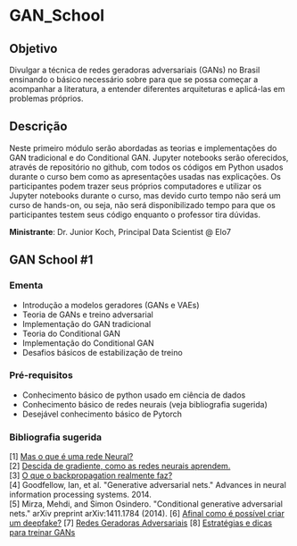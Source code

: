 # GAN_School

## Objetivo  
Divulgar a técnica de redes geradoras adversariais (GANs) no Brasil ensinando o básico necessário sobre para que se possa começar a acompanhar a literatura, a entender diferentes arquiteturas e aplicá-las em problemas próprios.

## Descrição  
Neste primeiro módulo serão abordadas as teorias e implementações do GAN tradicional e do Conditional GAN. Jupyter notebooks serão oferecidos, através de repositório no github, com todos os códigos em Python usados durante o curso bem como as apresentações usadas nas explicações.
Os participantes podem trazer seus próprios computadores e utilizar os Jupyter notebooks durante o curso, mas devido curto tempo não será um curso de hands-on, ou seja, não será disponibilizado tempo para que os participantes testem seus código enquanto o professor tira dúvidas.

**Ministrante**: Dr. Junior Koch, Principal Data Scientist @ Elo7

## GAN School #1

### Ementa  
- Introdução a modelos geradores (GANs e VAEs)
- Teoria de GANs e treino adversarial
- Implementação do GAN tradicional
- Teoria do Conditional GAN
- Implementação do Conditional GAN
- Desafios básicos de estabilização de treino

### Pré-requisitos
- Conhecimento básico de python usado em ciência de dados
- Conhecimento básico de redes neurais (veja bibliografia sugerida)
- Desejável conhecimento básico de Pytorch

### Bibliografia sugerida  
[1] [Mas o que é uma rede Neural?](https://www.youtube.com/watch?v=aircAruvnKk)  
[2] [Descida de gradiente, como as redes neurais aprendem.](https://www.youtube.com/watch?v=IHZwWFHWa-w)  
[3] [O que o backpropagation realmente faz?](https://www.youtube.com/watch?v=Ilg3gGewQ5U)  
[4] Goodfellow, Ian, et al. "Generative adversarial nets." Advances in neural information processing systems. 2014.  
[5] Mirza, Mehdi, and Simon Osindero. "Conditional generative adversarial nets." arXiv preprint arXiv:1411.1784 (2014).
[6] [Afinal como é possível criar um deepfake?](https://www.deviante.com.br/noticias/afinal-como-e-possivel-criar-um-deep-fake/)
[7] [Redes Geradoras Adversariais](https://elo7.dev/gan/)
[8] [Estratégias e dicas para treinar GANs](https://elo7.dev/treinando-gans/)
